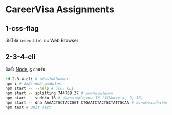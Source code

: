 # CareerVisa Assignments

## 1-css-flag

เปิดไฟล์ `index.html` บน Web Browser

## 2-3-4-cli

ติดตั้ง [Node.js](https://nodejs.org/en/) ก่อนรัน

```sh
cd 2-3-4-cli # เปลี่ยนไปที่โฟลเดอร์
npm i # ติดตั้ง node_modules
npm start -- --help # ใช้งาน CLI
npm start -- splitting 744768.37 # แยกจำนวนเงินทอน
npm start -- sudoku 16 # สุ่มกระดานซูโดกุขนาด 16 (ใช้ได้เฉพาะ 4, 9, 16)
npm start -- dna AAAACTGCTACCGGT CTGAATCTACTGCTATTGCAA # ค้นหาข้อความที่ตรงกันยาวมากที่สุด
npm test # Unit Test
```
